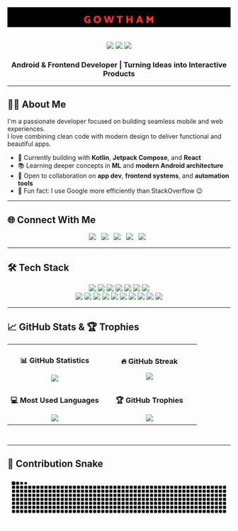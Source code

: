 <div align="center">
  <img src="assets/images/myName.png" alt="GOWTHAM" style="max-width: 100%; height: auto; margin-bottom: 20px;" />
  
  <p style="margin-top: 10px;">
    <img src="https://img.shields.io/badge/Android%20Dev-%2376FF03?style=for-the-badge&logo=android&logoColor=black"/>
    <img src="https://img.shields.io/badge/Frontend%20Dev-%2361DAFB?style=for-the-badge&logo=react&logoColor=black"/>
    <a href="https://gowthamchand.vercel.app/" target="_blank">
      <img src="https://img.shields.io/badge/Portfolio-Live-%23000000?style=for-the-badge&logo=firefox&logoColor=%23FF7139"/>
    </a>
  </p>
</div>



<h3 align="center">Android & Frontend Developer | Turning Ideas into Interactive Products</h3>

---

## 👨‍💻 About Me

I'm a passionate developer focused on building seamless mobile and web experiences.  
I love combining clean code with modern design to deliver functional and beautiful apps.

- 🚀 Currently building with **Kotlin**, **Jetpack Compose**, and **React**
- 📚 Learning deeper concepts in **ML** and **modern Android architecture**
- 🤝 Open to collaboration on **app dev**, **frontend systems**, and **automation tools**
- 🧩 Fun fact: I use Google more efficiently than StackOverflow 😉

---

## 🌐 Connect With Me

<p align="center">
  <a href="https://linkedin.com/in/gplgowthamchand"><img src="https://img.shields.io/badge/LinkedIn-d5d5d5?style=for-the-badge&logo=linkedin&logoColor=0A0209"></a> &nbsp;
  <a href="mailto:gpl.gowthamchand@gmail.com"><img src="https://img.shields.io/badge/Gmail-d5d5d5?style=for-the-badge&logo=gmail&logoColor=0A0209"></a> &nbsp;
  <a href="https://instagram.com/_.gowthammmmm"><img src="https://img.shields.io/badge/Instagram-d5d5d5?style=for-the-badge&logo=instagram&logoColor=0A0209"></a> &nbsp;
  <a href="https://discordapp.com/users/_.gowthammm"><img src="https://img.shields.io/badge/Discord-d5d5d5?style=for-the-badge&logo=discord&logoColor=0A0209"></a> &nbsp;
  <a href="https://www.reddit.com/user/gowtham512/"><img src="https://img.shields.io/badge/Reddit-d5d5d5?style=for-the-badge&logo=reddit&logoColor=0A0209"></a> &nbsp;
</p>

---

## 🛠️ Tech Stack

<p align="center">
  <!-- Languages -->
  <img src="https://img.shields.io/badge/Kotlin-%237F52FF.svg?style=for-the-badge&logo=kotlin&logoColor=white"/>
  <img src="https://img.shields.io/badge/C-%23A8B9CC.svg?style=for-the-badge&logo=c&logoColor=white"/>
  <img src="https://img.shields.io/badge/Python-3670A0.svg?style=for-the-badge&logo=python&logoColor=ffdd54"/>
  <img src="https://img.shields.io/badge/JavaScript-%23323330.svg?style=for-the-badge&logo=javascript&logoColor=%23F7DF1E"/>
  <img src="https://img.shields.io/badge/TypeScript-%23007ACC.svg?style=for-the-badge&logo=typescript&logoColor=white"/>
  <img src="https://img.shields.io/badge/HTML5-%23E34F26.svg?style=for-the-badge&logo=html5&logoColor=white"/>
  <img src="https://img.shields.io/badge/CSS3-%231572B6.svg?style=for-the-badge&logo=css3&logoColor=white"/>
  <br/>
  <!-- Tools -->
  <img src="https://img.shields.io/badge/Jetpack%20Compose-%23007ACC.svg?style=for-the-badge&logo=jetpack-compose&logoColor=white"/>
  <img src="https://img.shields.io/badge/React-%2361DAFB.svg?style=for-the-badge&logo=react&logoColor=black"/>
  <img src="https://img.shields.io/badge/Android%20Studio-3DDC84?style=for-the-badge&logo=android-studio&logoColor=white"/>
  <img src="https://img.shields.io/badge/Supabase-3ECF8E?style=for-the-badge&logo=supabase&logoColor=white"/>
  <img src="https://img.shields.io/badge/Linux-FCC624?style=for-the-badge&logo=linux&logoColor=black"/>
  <img src="https://img.shields.io/badge/Numpy-%23013243.svg?style=for-the-badge&logo=numpy&logoColor=white"/>
  <img src="https://img.shields.io/badge/Pandas-%23150458.svg?style=for-the-badge&logo=pandas&logoColor=white"/>
  <img src="https://img.shields.io/badge/MySQL-4479A1.svg?style=for-the-badge&logo=mysql&logoColor=white"/>
  <img src="https://img.shields.io/badge/Postman-FF6C37?style=for-the-badge&logo=postman&logoColor=white"/>
  <img src="https://img.shields.io/badge/Git-%23F05033.svg?style=for-the-badge&logo=git&logoColor=white"/>
</p>

---

## 📈 GitHub Stats & 🏆 Trophies

<table>
<tr>
<td width="50%" align="center">

### 📊 GitHub Statistics
<img src="https://github-readme-stats.vercel.app/api?username=gpl-gowthamchand&theme=tokyonight&hide_border=true&show_icons=true&count_private=true" />

</td>
<td width="50%" align="center">

### 🔥 GitHub Streak
<img src="https://github-readme-streak-stats.herokuapp.com?user=gpl-gowthamchand&theme=tokyonight&hide_border=true" />

</td>
</tr>
<tr>
<td width="50%" align="center">

### 💻 Most Used Languages
<img src="https://github-readme-stats.vercel.app/api/top-langs/?username=gpl-gowthamchand&layout=compact&theme=tokyonight&hide_border=true&langs_count=6" />

</td>
<td width="50%" align="center">

### 🏆 GitHub Trophies
<img src="https://github-profile-trophy.vercel.app/?username=gpl-gowthamchand&theme=onedark&no-frame=true&no-bg=true&title=Stars,Followers,Repositories,Commits,PullRequest,Issues&margin-w=5&row=2&column=3" />

</td>
</tr>
</table>

<br/>


---

<!-- ## 🔝 Top Contributed Repo

<p align="center">
  <img src="https://github-contributor-stats.vercel.app/api?username=gpl-gowthamchand&limit=5&theme=dark&combine_all_yearly_contributions=true"/>
</p> -->

## 🐍 Contribution Snake

<p align="center">
  <img src="https://raw.githubusercontent.com/gpl-gowthamchand/test_readme/output/github-contribution-grid-snake.svg" alt="Snake animation" />
</p>


